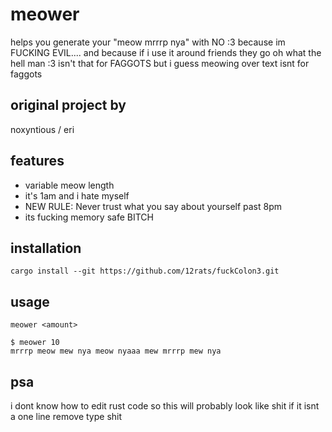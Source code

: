 # meower

helps you generate your "meow mrrrp nya" with NO :3 because im FUCKING EVIL.... and because if i use it around friends they go oh what the hell man :3 isn't that for FAGGOTS but i guess meowing over text isnt for faggots

## original project by
noxyntious / eri

## features

- variable meow length
- it's 1am and i hate myself
- NEW RULE: Never trust what you say about yourself past 8pm   
- its fucking memory safe BITCH

## installation

```
cargo install --git https://github.com/12rats/fuckColon3.git
```

## usage

```
meower <amount>
```
```
$ meower 10
mrrrp meow mew nya meow nyaaa mew mrrrp mew nya
```

## psa

i dont know how to edit rust code so this will probably look like shit if it isnt a one line remove type shit
